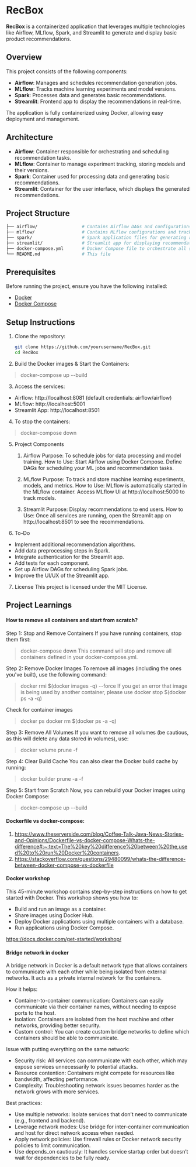 # RecBox

**RecBox** is a containerized application that leverages multiple technologies like Airflow, MLflow, Spark, and Streamlit to generate and display basic product recommendations.

## Overview

This project consists of the following components:

- **Airflow**: Manages and schedules recommendation generation jobs.
- **MLflow**: Tracks machine learning experiments and model versions.
- **Spark**: Processes data and generates basic recommendations.
- **Streamlit**: Frontend app to display the recommendations in real-time.

The application is fully containerized using Docker, allowing easy deployment and management.

## Architecture

- **Airflow**: Container responsible for orchestrating and scheduling recommendation tasks.
- **MLflow**: Container to manage experiment tracking, storing models and their versions.
- **Spark**: Container used for processing data and generating basic recommendations.
- **Streamlit**: Container for the user interface, which displays the generated recommendations.

## Project Structure

```bash
├── airflow/                 # Contains Airflow DAGs and configurations
├── mlflow/                  # Contains MLflow configurations and tracking server setup
├── spark/                   # Spark application files for generating recommendations
├── streamlit/               # Streamlit app for displaying recommendations
├── docker-compose.yml       # Docker Compose file to orchestrate all services
└── README.md                # This file
```

## Prerequisites

Before running the project, ensure you have the following installed:

- [Docker](https://www.docker.com/get-started)
- [Docker Compose](https://docs.docker.com/compose/install/)

## Setup Instructions

1. Clone the repository:
   ```bash
   git clone https://github.com/yourusername/RecBox.git
   cd RecBox

2. Build the Docker images & Start the Containers:
> docker-compose up --build

3. Access the services:

- Airflow: http://localhost:8081 (default credentials: airflow/airflow)
- MLflow: http://localhost:5001
- Streamlit App: http://localhost:8501

4. To stop the containers:
> docker-compose down

5. Project Components
    1. Airflow
    Purpose: To schedule jobs for data processing and model training.
    How to Use:
    Start Airflow using Docker Compose.
    Define DAGs for scheduling your ML jobs and recommendation tasks.

    2. MLflow
    Purpose: To track and store machine learning experiments, models, and metrics.
    How to Use:
    MLflow is automatically started in the MLflow container.
    Access MLflow UI at http://localhost:5000 to track models.


    4. Streamlit
    Purpose: Display recommendations to end users.
    How to Use:
    Once all services are running, open the Streamlit app on http://localhost:8501 to see the recommendations.

6. To-Do
- Implement additional recommendation algorithms.
- Add data preprocessing steps in Spark.
- Integrate authentication for the Streamlit app.
- Add tests for each component.
- Set up Airflow DAGs for scheduling Spark jobs.
- Improve the UI/UX of the Streamlit app.

7. License
This project is licensed under the MIT License.

## Project Learnings
#### How to remove all containers and start from scratch?

Step 1: Stop and Remove Containers
If you have running containers, stop them first:
> docker-compose down
This command will stop and remove all containers defined in your docker-compose.yml.

Step 2: Remove Docker Images
To remove all images (including the ones you've built), use the following command:
> docker rmi $(docker images -q) --force
If you get an error that image is being used by another container, please use
> docker stop $(docker ps -a -q)

Check for container images
> docker ps
> docker rm $(docker ps -a -q)

Step 3: Remove All Volumes
If you want to remove all volumes (be cautious, as this will delete any data stored in volumes), use:

> docker volume prune -f

Step 4: Clear Build Cache
You can also clear the Docker build cache by running:

> docker builder prune -a -f

Step 5: Start from Scratch
Now, you can rebuild your Docker images using Docker Compose:

> docker-compose up --build


#### Dockerfile vs docker-compose:
1. https://www.theserverside.com/blog/Coffee-Talk-Java-News-Stories-and-Opinions/Dockerfile-vs-docker-compose-Whats-the-difference#:~:text=The%20key%20difference%20between%20the,used%20to%20run%20Docker%20containers.
2. https://stackoverflow.com/questions/29480099/whats-the-difference-between-docker-compose-vs-dockerfile

#### Docker workshop

This 45-minute workshop contains step-by-step instructions on how to get started with Docker. This workshop shows you how to:

- Build and run an image as a container.
- Share images using Docker Hub.
- Deploy Docker applications using multiple containers with a database.
- Run applications using Docker Compose.

https://docs.docker.com/get-started/workshop/

#### Bridge network in docker

A bridge network in Docker is a default network type that allows containers to communicate with each other while being isolated from external networks. It acts as a private internal network for the containers.

How it helps:
- Container-to-container communication: Containers can easily communicate via their container names, without needing to expose ports to the host.
- Isolation: Containers are isolated from the host machine and other networks, providing better security.
- Custom control: You can create custom bridge networks to define which containers should be able to communicate.

Issue with putting everything on the same network:
- Security risk: All services can communicate with each other, which may expose services unnecessarily to potential attacks.
- Resource contention: Containers might compete for resources like bandwidth, affecting performance.
- Complexity: Troubleshooting network issues becomes harder as the network grows with more services.

Best practices:
- Use multiple networks: Isolate services that don’t need to communicate (e.g., frontend and backend).
- Leverage network modes: Use bridge for inter-container communication and host for direct network access when needed.
- Apply network policies: Use firewall rules or Docker network security policies to limit communication.
- Use depends_on cautiously: It handles service startup order but doesn’t wait for dependencies to be fully ready.